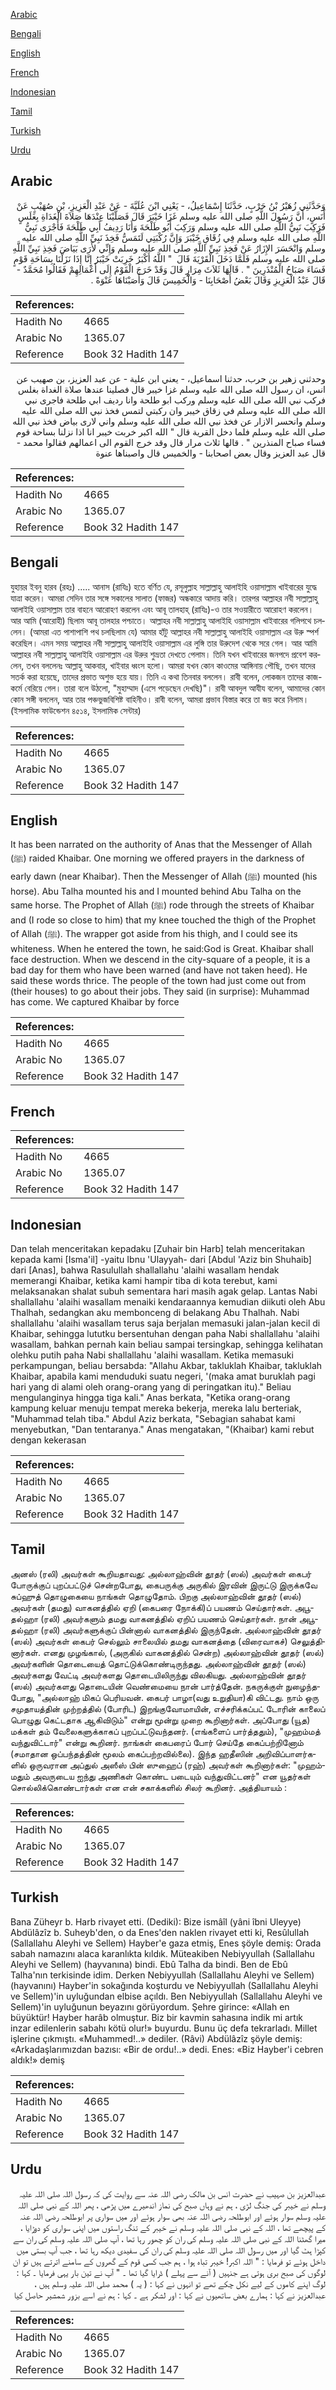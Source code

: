 [Arabic](#arabic)

[Bengali](#bengali)

[English](#english)

[French](#french)

[Indonesian](#indonesian)

[Tamil](#tamil)

[Turkish](#turkish)

[Urdu](#urdu)

## Arabic


<div dir="rtl" lang="ar" style={{fontSize:'larger',backgroundColor:'#f8f9fa',padding:20}}>
وَحَدَّثَنِي زُهَيْرُ بْنُ حَرْبٍ، حَدَّثَنَا إِسْمَاعِيلُ، - يَعْنِي ابْنَ عُلَيَّةَ - عَنْ عَبْدِ الْعَزِيزِ، بْنِ صُهَيْبٍ عَنْ أَنَسٍ، أَنَّ رَسُولَ اللَّهِ صلى الله عليه وسلم غَزَا خَيْبَرَ قَالَ فَصَلَّيْنَا عِنْدَهَا صَلاَةَ الْغَدَاةِ بِغَلَسٍ فَرَكِبَ نَبِيُّ اللَّهِ صلى الله عليه وسلم وَرَكِبَ أَبُو طَلْحَةَ وَأَنَا رَدِيفُ أَبِي طَلْحَةَ فَأَجْرَى نَبِيُّ اللَّهِ صلى الله عليه وسلم فِي زُقَاقِ خَيْبَرَ وَإِنَّ رُكْبَتِي لَتَمَسُّ فَخِذَ نَبِيِّ اللَّهِ صلى الله عليه وسلم وَانْحَسَرَ الإِزَارُ عَنْ فَخِذِ نَبِيِّ اللَّهِ صلى الله عليه وسلم وَإِنِّي لأَرَى بَيَاضَ فَخِذِ نَبِيِّ اللَّهِ صلى الله عليه وسلم فَلَمَّا دَخَلَ الْقَرْيَةَ قَالَ ‏ "‏ اللَّهُ أَكْبَرُ خَرِبَتْ خَيْبَرُ إِنَّا إِذَا نَزَلْنَا بِسَاحَةِ قَوْمٍ فَسَاءَ صَبَاحُ الْمُنْذَرِينَ ‏"‏ ‏.‏ قَالَهَا ثَلاَثَ مِرَارٍ قَالَ وَقَدْ خَرَجَ الْقَوْمُ إِلَى أَعْمَالِهِمْ فَقَالُوا مُحَمَّدٌ - قَالَ عَبْدُ الْعَزِيزِ وَقَالَ بَعْضُ أَصْحَابِنَا - وَالْخَمِيسَ قَالَ وَأَصَبْنَاهَا عَنْوَةً ‏.‏
</div>
<div style={{backgroundColor:'#f8f9fa',padding:20, marginBottom: 10}}><table> <thead> <tr> <th>References:</th> <th></th> </tr> </thead> <tbody><tr><td>Hadith No</td><td>4665</td></tr><tr><td>Arabic No</td><td>1365.07</td></tr><tr><td>Reference</td><td>Book 32 Hadith 147</td></tr></tbody></table></div>


<div dir="rtl" lang="ar" style={{fontSize:'larger',backgroundColor:'#f8f9fa',padding:20}}>
وحدثني زهير بن حرب، حدثنا اسماعيل، - يعني ابن علية - عن عبد العزيز، بن صهيب عن انس، ان رسول الله صلى الله عليه وسلم غزا خيبر قال فصلينا عندها صلاة الغداة بغلس فركب نبي الله صلى الله عليه وسلم وركب ابو طلحة وانا رديف ابي طلحة فاجرى نبي الله صلى الله عليه وسلم في زقاق خيبر وان ركبتي لتمس فخذ نبي الله صلى الله عليه وسلم وانحسر الازار عن فخذ نبي الله صلى الله عليه وسلم واني لارى بياض فخذ نبي الله صلى الله عليه وسلم فلما دخل القرية قال " الله اكبر خربت خيبر انا اذا نزلنا بساحة قوم فساء صباح المنذرين " . قالها ثلاث مرار قال وقد خرج القوم الى اعمالهم فقالوا محمد - قال عبد العزيز وقال بعض اصحابنا - والخميس قال واصبناها عنوة
</div>
<div style={{backgroundColor:'#f8f9fa',padding:20, marginBottom: 10}}><table> <thead> <tr> <th>References:</th> <th></th> </tr> </thead> <tbody><tr><td>Hadith No</td><td>4665</td></tr><tr><td>Arabic No</td><td>1365.07</td></tr><tr><td>Reference</td><td>Book 32 Hadith 147</td></tr></tbody></table></div>

## Bengali


<div dir="ltr" lang="bn" style={{fontSize:'larger',backgroundColor:'#f8f9fa',padding:20}}>
যুহায়র ইবনু হারব (রহঃ) ..... আনাস (রাযিঃ) হতে বর্ণিত যে, রসূলুল্লাহ সাল্লাল্লাহু আলাইহি ওয়াসাল্লাম খাইবারের যুদ্ধে যাত্রা করেন। আমরা সেদিন তার সঙ্গে সকালের সালাত (ফাজর) অন্ধকারে আদায় করি। তারপর আল্লাহর নবী সাল্লাল্লাহু আলাইহি ওয়াসাল্লাম তার বাহনে আরোহণ করলেন এবং আবূ তালহাহ্ (রাযিঃ)-ও তার সওয়ারীতে আরোহণ করলেন। আর আমি (আরোহী) ছিলাম আবূ তালহার পশ্চাতে। আল্লাহর নবী সাল্লাল্লাহু আলাইহি ওয়াসাল্লাম খাইবারের গলিপথে চললেন। (আমরা এত পাশাপাশি পথ চলছিলাম যে) আমার হাঁটু আল্লাহর নবী সাল্লাল্লাহু আলাইহি ওয়াসাল্লাম এর উরু স্পর্শ করেছিল। এমন সময় আল্লাহর নবী সাল্লাল্লাহু আলাইহি ওয়াসাল্লাম এর লুঙ্গি তার উরুদেশ থেকে সরে গেল। আর আমি আল্লাহর নবী সাল্লাল্লাহু আলাইহি ওয়াসাল্লাম এর উরুর শুভ্রতা দেখতে পেলাম। তিনি যখন খাইবারের জনপদে প্রবেশ করলেন, তখন বললেনঃ আল্লাহু আকবার, খাইবার ধ্বংস হলো। আমরা যখন কোন কাওমের আঙ্গিনায় পৌছি, তখন যাদের সতর্ক করা হয়েছে, তাদের প্রভাত অশুভ হয়ে যায়। তিনি এ কথা তিনবার বললেন। রাবী বলেন, লোকজন তাদের কাজ-কর্মে বেরিয়ে গেল। তারা বলে উঠলো, "মুহাম্মাদ (এসে পড়েছেন দেখছি)"। রাবী আবদুল আযীয বলেন, আমাদের কোন কোন সঙ্গী বললেন, আর তার পঞ্চভুজবিশিষ্ট বাহিনীও। রাবী বলেন, আমরা প্রভাব বিস্তার করে তা জয় করে নিলাম। (ইসলামিক ফাউন্ডেশন ৪৫১৪, ইসলামিক সেন্টার)
</div>
<div style={{backgroundColor:'#f8f9fa',padding:20, marginBottom: 10}}><table> <thead> <tr> <th>References:</th> <th></th> </tr> </thead> <tbody><tr><td>Hadith No</td><td>4665</td></tr><tr><td>Arabic No</td><td>1365.07</td></tr><tr><td>Reference</td><td>Book 32 Hadith 147</td></tr></tbody></table></div>

## English


<div dir="ltr" lang="en" style={{fontSize:'larger',backgroundColor:'#f8f9fa',padding:20}}>
It has been narrated on the authority of Anas that the Messenger of Allah (ﷺ) raided Khaibar. One morning we offered prayers in the darkness of early dawn (near Khaibar). Then the Messenger of Allah (ﷺ) mounted (his horse). Abu Talha mounted his and I mounted behind Abu Talha on the same horse. The Prophet of Allah (ﷺ) rode through the streets of Khaibar and (I rode so close to him) that my knee touched the thigh of the Prophet of Allah (ﷺ). The wrapper got aside from his thigh, and I could see its whiteness. When he entered the town, he said:God is Great. Khaibar shall face destruction. When we descend in the city-square of a people, it is a bad day for them who have been warned (and have not taken heed). He said these words thrice. The people of the town had just come out from (their houses) to go about their jobs. They said (in surprise): Muhammad has come. We captured Khaibar by force
</div>
<div style={{backgroundColor:'#f8f9fa',padding:20, marginBottom: 10}}><table> <thead> <tr> <th>References:</th> <th></th> </tr> </thead> <tbody><tr><td>Hadith No</td><td>4665</td></tr><tr><td>Arabic No</td><td>1365.07</td></tr><tr><td>Reference</td><td>Book 32 Hadith 147</td></tr></tbody></table></div>

## French


<div dir="ltr" lang="fr" style={{fontSize:'larger',backgroundColor:'#f8f9fa',padding:20}}>

</div>
<div style={{backgroundColor:'#f8f9fa',padding:20, marginBottom: 10}}><table> <thead> <tr> <th>References:</th> <th></th> </tr> </thead> <tbody><tr><td>Hadith No</td><td>4665</td></tr><tr><td>Arabic No</td><td>1365.07</td></tr><tr><td>Reference</td><td>Book 32 Hadith 147</td></tr></tbody></table></div>

## Indonesian


<div dir="ltr" lang="id" style={{fontSize:'larger',backgroundColor:'#f8f9fa',padding:20}}>
Dan telah menceritakan kepadaku [Zuhair bin Harb] telah menceritakan kepada kami [Isma'il] -yaitu Ibnu 'Ulayyah- dari [Abdul 'Aziz bin Shuhaib] dari [Anas], bahwa Rasulullah shallallahu 'alaihi wasallam hendak memerangi Khaibar, ketika kami hampir tiba di kota terebut, kami melaksanakan shalat subuh sementara hari masih agak gelap. Lantas Nabi shallallahu 'alaihi wasallam menaiki kendaraannya kemudian diikuti oleh Abu Thalhah, sedangkan aku membonceng di belakang Abu Thalhah. Nabi shallallahu 'alaihi wasallam terus saja berjalan memasuki jalan-jalan kecil di Khaibar, sehingga lututku bersentuhan dengan paha Nabi shallallahu 'alaihi wasallam, bahkan pernah kain beliau sampai tersingkap, sehingga kelihatan olehku putih paha Nabi shallallahu 'alaihi wasallam. Ketika memasuki perkampungan, beliau bersabda: "Allahu Akbar, takluklah Khaibar, takluklah Khaibar, apabila kami menduduki suatu negeri, '(maka amat buruklah pagi hari yang di alami oleh orang-orang yang di peringatkan itu)." Beliau mengulanginya hingga tiga kali." Anas berkata, "Ketika orang-orang kampung keluar menuju tempat mereka bekerja, mereka lalu berteriak, "Muhammad telah tiba." Abdul Aziz berkata, "Sebagian sahabat kami menyebutkan, "Dan tentaranya." Anas mengatakan, "(Khaibar) kami rebut dengan kekerasan
</div>
<div style={{backgroundColor:'#f8f9fa',padding:20, marginBottom: 10}}><table> <thead> <tr> <th>References:</th> <th></th> </tr> </thead> <tbody><tr><td>Hadith No</td><td>4665</td></tr><tr><td>Arabic No</td><td>1365.07</td></tr><tr><td>Reference</td><td>Book 32 Hadith 147</td></tr></tbody></table></div>

## Tamil


<div dir="ltr" lang="ta" style={{fontSize:'larger',backgroundColor:'#f8f9fa',padding:20}}>
அனஸ் (ரலி) அவர்கள் கூறியதாவது: அல்லாஹ்வின் தூதர் (ஸல்) அவர்கள் கைபர் போருக்குப் புறப்பட்டுச் சென்றபோது, கைபருக்கு அருகில் இரவின் இருட்டு இருக்கவே சுப்ஹுத் தொழுகையை நாங்கள் தொழுதோம். பிறகு அல்லாஹ்வின் தூதர் (ஸல்) அவர்கள் (தமது) வாகனத்தில் ஏறி (கைபரை நோக்கி)ப் பயணம் செய்தார்கள். அபூதல்ஹா (ரலி) அவர்களும் தமது வாகனத்தில் ஏறிப் பயணம் செய்தார்கள். நான் அபூதல்ஹா (ரலி) அவர்களுக்குப் பின்னால் வாகனத்தில் இருந்தேன். அல்லாஹ்வின் தூதர் (ஸல்) அவர்கள் கைபர் செல்லும் சாலையில் தமது வாகனத்தை (விரைவாகச்) செலுத்தினார்கள். எனது முழங்கால், (அருகில் வாகனத்தில் சென்ற) அல்லாஹ்வின் தூதர் (ஸல்) அவர்களின் தொடையைத் தொட்டுக்கொண்டிருந்தது. அல்லாஹ்வின் தூதர் (ஸல்) அவர்களது வேட்டி அவர்களது தொடையிலிருந்து விலகியது. அல்லாஹ்வின் தூதர் (ஸல்) அவர்களது தொடையின் வெண்மையை நான் பார்த்தேன். நகருக்குள் நுழைந்தபோது, "அல்லாஹ் மிகப் பெரியவன். கைபர் பாழா(வது உறுதியா)கி விட்டது. நாம் ஒரு சமுதாயத்தின் முற்றத்தில் (போரிட) இறங்குவோமாயின், எச்சரிக்கப்பட் டோரின் காலைப் பொழுது கெட்டதாக ஆகிவிடும்" என்று மூன்று முறை கூறினார்கள். அப்போது (யூத) மக்கள் தம் வேலைகளுக்காகப் புறப்பட்டுவந்தனர். (எங்களைப் பார்த்ததும்), "முஹம்மத் வந்துவிட்டார்" என்று கூறினர். நாங்கள் கைபரைப் போர் செய்தே கைப்பற்றினோம் (சமாதான ஒப்பந்தத்தின் மூலம் கைப்பற்றவில்லை). இந்த ஹதீஸின் அறிவிப்பாளர்களில் ஒருவரான அப்துல் அஸீஸ் பின் ஸுஹைப் (ரஹ்) அவர்கள் கூறினார்கள்: "முஹம்மதும் அவருடைய ஐந்து அணிகள் கொண்ட படையும் வந்துவிட்டனர்" என யூதர்கள் சொல்லிக்கொண்டார்கள் என என் சகாக்களில் சிலர் கூறினர். அத்தியாயம் :
</div>
<div style={{backgroundColor:'#f8f9fa',padding:20, marginBottom: 10}}><table> <thead> <tr> <th>References:</th> <th></th> </tr> </thead> <tbody><tr><td>Hadith No</td><td>4665</td></tr><tr><td>Arabic No</td><td>1365.07</td></tr><tr><td>Reference</td><td>Book 32 Hadith 147</td></tr></tbody></table></div>

## Turkish


<div dir="ltr" lang="tr" style={{fontSize:'larger',backgroundColor:'#f8f9fa',padding:20}}>
Bana Züheyr b. Harb rivayet etti. (Dediki): Bize ismâîl (yâni îbni Uleyye) Abdülâzîz b. Suheyb'den, o da Enes'den naklen rivayet etti ki, Resûlullah (Sallallahu Aleyhi ve Sellem) Hayber'e gaza etmiş, Enes şöyle demiş: Orada sabah namazını alaca karanlıkta kıldık. Müteakiben Nebiyyullah (Sallallahu Aleyhi ve Sellem) (hayvanına) bindi. Ebû Talha da bindi. Ben de Ebû Talha'nın terkisinde idim. Derken Nebiyyullah (Sallallahu Aleyhi ve Sellem) (hayvanını) Hayber'in sokağında koşturdu ve Nebiyyullah (Sallallahu Aleyhi ve Sellem)'in uyluğundan elbise açıldı. Ben Nebiyyullah (Sallallahu Aleyhi ve Sellem)'in uyluğunun beyazını görüyordum. Şehre girince: «Allah en büyüktür! Hayber harâb olmuştur. Biz bir kavmin sahasına indik mi artık inzar edilenlerin sabahı kötü olur!» buyurdu. Bunu üç defa tekrarladı. Millet işlerine çıkmıştı. «Muhammed!..» dediler. (Râvi) Abdülâzîz şöyle demiş: «Arkadaşlarımızdan bazısı: «Bir de ordu!..» dedi. Enes: «Biz Hayber'i cebren aldık!» demiş
</div>
<div style={{backgroundColor:'#f8f9fa',padding:20, marginBottom: 10}}><table> <thead> <tr> <th>References:</th> <th></th> </tr> </thead> <tbody><tr><td>Hadith No</td><td>4665</td></tr><tr><td>Arabic No</td><td>1365.07</td></tr><tr><td>Reference</td><td>Book 32 Hadith 147</td></tr></tbody></table></div>

## Urdu


<div dir="rtl" lang="ur" style={{fontSize:'larger',backgroundColor:'#f8f9fa',padding:20}}>
عبدالعزیز بن صہیب نے حضرت انس بن مالک رضی اللہ عنہ سے روایت کی کہ رسول اللہ صلی اللہ علیہ وسلم نے خیبر کی جنگ لڑی ، ہم نے وہاں صبح کی نماز اندھیرے میں پڑھی ، پھر اللہ کے نبی صلی اللہ علیہ وسلم سوار ہوئے اور ابوطلحہ رضی اللہ عنہ بھی سوار ہوئے اور میں سواری پر ابوطلحہ رضی اللہ عنہ کے پیچھے تھا ، اللہ کے نبی صلی اللہ علیہ وسلم نے خیبر کے تنگ راستوں میں اپنی سواری کو دوڑایا ، میرا گھٹنا اللہ کے نبی صلی اللہ علیہ وسلم کی ران کو چھور رہا تھا ، آپ صلی اللہ علیہ وسلم کی ران سے کپڑا ہٹ گیا اور میں رسول اللہ صلی اللہ علیہ وسلم کی ران کی سفیدی دیکھ رہا تھا ، جب آپ بستی میں داخل ہوئے تو فرمایا : " اللہ اکبر! خیبر تباہ ہوا ، ہم جب کسی قوم کے گھروں کے سامنے اترتے ہیں تو ان لوگوں کی صبح بری ہوتی ہے جنہیں ( آنے سے پہلے ) ڈرایا گیا تھا ۔ " آپ نے تین بار یہی فرمایا ۔ کہا : لوگ اپنے کاموں کے لیے نکل چکے تھے تو انہوں نے کہا : ( یہ ) محمد صلی اللہ علیہ وسلم ہیں ، عبدالعزیز نے کہا : ہمارے بعض ساتھیوں نے کہا : اور لشکر ہے ۔ کہا : ہم نے اسے بزور شمشیر حاصل کیا
</div>
<div style={{backgroundColor:'#f8f9fa',padding:20, marginBottom: 10}}><table> <thead> <tr> <th>References:</th> <th></th> </tr> </thead> <tbody><tr><td>Hadith No</td><td>4665</td></tr><tr><td>Arabic No</td><td>1365.07</td></tr><tr><td>Reference</td><td>Book 32 Hadith 147</td></tr></tbody></table></div>